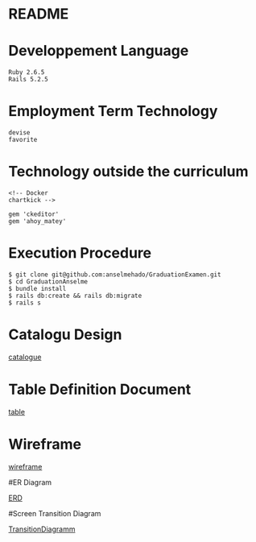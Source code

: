 <!-- # README

This README would normally document whatever steps are necessary to get the
application up and running.

Things you may want to cover:

* Ruby version

* System dependencies

* Configuration

* Database creation

* Database initialization

* How to run the test suite

* Services (job queues, cache servers, search engines, etc.)

* Deployment instructions

* ... -->





# README

<!-- This README would normally document whatever steps are necessary to get the
application up and running.

Things you may want to cover:

* Ruby version -->

# Developpement Language
    Ruby 2.6.5
    Rails 5.2.5
# Employment Term Technology
    devise
    favorite
# Technology outside the curriculum
    <!-- Docker
    chartkick -->

    gem 'ckeditor'
    gem 'ahoy_matey'

# Execution Procedure

    $ git clone git@github.com:anselmehado/GraduationExamen.git
    $ cd GraduationAnselme
    $ bundle install
    $ rails db:create && rails db:migrate
    $ rails s
# Catalogu Design

[catalogue](https://docs.google.com/spreadsheets/d/1cYzAlDXgsz7RZSZwGabbGkPrumXhgbTTwjaqbG7sj1A/edit?usp=sharing)



# Table Definition Document
[table](https://docs.google.com/spreadsheets/d/1cYzAlDXgsz7RZSZwGabbGkPrumXhgbTTwjaqbG7sj1A/edit?usp=sharing)


# Wireframe
[wireframe](https://viewer.diagrams.net/?highlight=0000ff&edit=_blank&layers=1&nav=1&page-id=xkuDK2qEUDnbXSvWwNCU&title=Untitled%20Diagram.drawio#R%3Cmxfile%3E%3Cdiagram%20id%3D%22_Xda5sluqTbu8CI6ya54%22%20name%3D%22Page-1%22%3E7V1bk9o4Fv411Ow%2BNOW74THdnezsVpKaSmdnq%2FZlSg0CPDE2sU1f5tePZEuALQmbi2QB6pqagIxt%2BM6nI52rB%2B7D8u1fGVgtvqRTGA8ca%2Fo2cB8HjhOOLfR%2FPPBeDXiWXQ3Ms2haDe0MPEV%2FQTJIzpuvoynMax8s0jQuolV9cJImCZwUtTGQZelr%2FWOzNK7fdQXmkBl4moCYHf1fNC0W1ejICbfjv8JovqB3toNxdWQJ6IfJL8kXYJq%2B7gy5HwfuQ5amRfVq%2BfYAY4wdxaU675Pg6OaLZTApupzw8%2F%2Fh9OV58senv%2BJX%2BMfk69O3%2B%2BLOI5d5AfGa%2FGLybYt3CsE8S9cr8jGYFfCNBzx4ph%2B32C9mb34uoglMl7DI3tFHyIXoGe91yb9u4XZ9MrbYgdql5wEi4vnmylsU0AsCxAGgdMAEQZJMIb6INXDvXxdRAZ9WYIKPvqJ5gMYWxRLd9NFGL4XY7WK0Rzwscv1hE45UEOYgMMjlR0O39ue1ssp166eEHCAtWUC6496ArGS4n1W9YuNZvWFTiUVjbOjKU8MmiAusclz0ao5ffZxkIMGrLsQrEUzW9PU6hxl%2BjQcS%2BJqvwAoPVOej77O9BAM4grio67W8yNIf8CGN0wyNJGmCPnk%2Fi%2BK4MQTiaJ6gtxMEPbqbe48FFqE19gM5sIymU3wbriKtq9oTdKnFlyy9TDAMdv%2FCmvpwWfXRPIPDAmla2PX708ICGPWZIAw0v0IwLVkOlphQyXO%2BOobgA%2FTDQst6eGiwHI0HwLJmszNTfZYmxc49ZuXfSVOgos1%2B2Tn%2B0Nr9C1TSmhHdJ7Q9xqI7XFTBJ%2FztWVEBx7Ic%2F2JFRfSRMzpuPyNNdE6H7UwlI2pGlVKjNhEGcQryxQZRRjq7sl6gVQsL6G2Obc7hMp38WK%2BGSKUVIEpglg%2BXIJtHyTek4BwsK%2FTvl3Lke4pk9%2Bg6XMKUf%2BgIuug0gluBklVMmizDY0UpbRqy268Pk8kaRrFApBSpKFnALCoak2472kR2e0QdNbKsdBPcZ8TXQKcveWuH7HSWxwynfbcZcMw7hyz%2FGYxBEb3UXRU8OpA7%2FJZG6Otstzx%2B%2FYx0NsthwdBn871OYBRrUn%2Bcrifoy6dJ67qsNTc2qp7RJ5Y1mpRHGgvQZlwqbcbyaBOqow27l%2FstjaMi%2BoneGlWkWhWNJKqiwFJGKnaX2aPKKdLV%2FbookBrc8sA%2FSp0IGJHBHF1196cs0xdi9pW%2FBcaQmoGnOSs7MKjLviY8jVDvdV7K51PIOmSeIMgmC9WsmqXZMh%2Fm5b3v0zceicblH%2BYAot%2F30oh6rH%2FOabJNoH%2Baeop%2B3xjOSiWKrKUomX8u3z26J%2FFK5K6k4QPfrntuiMW6CTgxu%2BuQp8ek%2BTLZNYwhhuwIi0t3A3tDLMju352aLEbyogpeB52sKuTitGsxtSEXz1PBoIPAODrk4qG5qjaU0KOn1GtnknI8%2FA54wOkcPpG3aVYs0nmagPjjdrTh%2Fdp%2B5nNaOljwDPwTFsU7WSHAukh58xPf6MDZSb5%2Bnq6zCdz3QbIKFCCbw31X9AX%2B7M77j9PoGXDEIY7m5IMqbIPfgAT%2FE%2BOozjRdot3kgMR44I5lfQtxHYF3bSeu0x7LCfC%2BlDcPJck97C%2F6K8JLmwCOx4twqsEm1D3667HpFya6VeONvtEtj53zNxveEslK1%2FAW3fHr4TTSK7zVIkvtwls%2BG4ww4S0pzBDtra8tvOWzPh4T3pJKm6sIb%2Fms18uEt%2FpTRdcR3vI7eAtNeEsOg64xvOXzPFRq%2BVQFtnjqRBzgatDoDCaLSP70MnbTz%2BSzG9%2FxiOtmsqX5mXyeL%2BW%2B5F8pgPwiZFlfJGqxydpiIpA5qyNOYEHQvjfhC5nKWI1j2WcdRUVUlN5iux%2BZg2SywKLpvAfYG1L2tZGrc6hc%2BRq9qQIkanTWD0Wp0ZNqN9TYSw1fGTUC1s1FqeHqs1KcjSWNBWM6hZBj7Ap3mhdMqVAdpVhvG6WUZ7SNhtQYK6NG2L9T%2FSJMC8flR600sjNCXs08tjNeojwyZsbhOY8dXKA6mBkh6%2Fn%2BdwGXxso4t1gvzsoIWec2YYYxMnRkhjojI2Q91IQZxsa4JkapszFCNqmVMMqYGDoyQ52JEfQfDbsIE8O2w6Gvt4kRsJMcrIvM2BaHUiFor0vQwrYI2MijsS1kiPXibIuAjWoa20JjZigMYLBhT2NbnN%2B26J1RCuMXbLTU2BYaM0Nh%2BILdn5jC%2F7MW%2FguqsWhYxOuScsXN6pRlo4z0a6fscjDhF7A3V%2BnzocIGCRhUFFX3j45tqCwPnA6tDyRVO4rA6FjdPxy71PF2aH0kurbdTGE9H6L99UuohHlyjrBkfPpriTDq0BKhf3wOq8kv%2F1eAKC6r8n9Z49EEvmKYFmmURxUubBnQLfdiHrXX7O%2FpxewMRxvpH9iQ2R6OmvU95%2BNNf3XrIjz1mlemdr2FO%2FsF2KV2XSq%2FTf16q7w2rtBgyNFQneqeZYqQGsd6FIfpVcbeItIwGPrBsTKVZnCOTS27ogLS8Y3Uso9ZY93UskulzVXUso9NLbtOqug6atnH%2FWfvXGctewcGXWMt%2B1js2XmmvpbvpDipdOE0l7uNb%2Bb5al0zImqIy9y9YTDiOIJDQZhPpn1jO7wATCU1dAdQOuVAlpOOoMHPNX76JprVs7vR9u1WttWZ%2Bap09W2FTD84qQT4Ac%2BB%2BfM%2FHNxcFX1xa%2FfFPytnH14c7mZgGcXv1QkLGL9ALN6d43mpVPBRO1y97R6obo2PJGm2BPHOsVcCLj4YWpXwLaQoEIfuSDSOPROz9I4QDh%2FbcI4eixCZEnJVi36X8kiRgSTHIUd6VbKaWa9pNq3fcXPiM5j8mJcMvWtihjsallDh9ngVZhbBbBrlqxgQvKIkjuidZnEKisbtm8LL189LtEnYTtlKioJZu509tmB%2BnSX81DK53HrozracIcfNyYtPlfmb0iYVaxIwapMORHTgw3SKeZUulxiSrRii5hk3rU0tRp2OeDK33f05ExJkzm69Pi4Bx61AJHSoWEi6QFMoBXb9NJIIvO3IN%2FLT8VCKzkWKAG%2F0FkiUsNyWpQUodnZMK7zTKLHx79F%2FCK0HC8HrP2JV49%2Fb2%2Ff%2BY%2FnxDO3JEvRbQFSKFYK8eIV5IZMDzOMLGnFWj0cIrqshOJ0MP35fW7%2F%2F58dX%2B9laO2H83%2Ffv%2Fvc7dvo%2FIWuo9AcYMqglQzDqmwz9BddbdSnT6Tvgrp9Y5wY7cRReFYNzluWUC2Avj7oQi1Lo8LZpMvXuOuRw%2FQrSsGJ383Rbp9YL8Fza%2FTn5l2fz1%2FLjeE7HeuJddSH6kIVS3gKPEv2MvcefwGPI2WlBr1L6BXamj8fqI%2BWbFXZOfQVL1u9olqdjg2Ci5am%2BOo3GQ4sXI5O1QAnY0CEPQ1W64X44yyVLjKdj%2B3w8%2BWpYWoyRzRczec7nzHMWZQ12fMCZO%2BR533gMkZpawJt1DScB0ldF3RtwFZb%2F%2FjRav%2B7U8TmPxfJUTmfb6dDR9fz6cT9ItuvXUeJkravVejan3piBSXYuv2fX7T8NkvltTlluX8srkZFO6fybx1b0YCAL4bjwhH6bU%2B%2BrClMiT81Ta21O3as61nXIXdUAof6euEakoztC3HaMwrqHX6Ikn2TRipcXhqP3FVxv5VELTJfRjTyOkBBtb20Dp56BUbtonN%2BDIxzaY2kUUFK%2FeBhumk0Sh0HIFDHU6aN3FYPNaUx4s2UMQolpXsdgczIDTXj6zByg1wnr3qdRw%2BnraOH0HbPbuxzLzLHwYtVv2vq1Ro%2BOopNjNfg0rtNJFEOgM16N84eTzl5FlKwy7cwomQNZITSjBUqmkfegR2CJmz7cj%2BerDc8w3FdBPdYirmRzQwaXiKdwDVQNKOsFIotg1Hvt1k0tgieqOz0WwU2fTY26GYU0RbrVwy8RFtYF0J%2FaOrafkUR4%2BmtoJISjYwCEpVYXh5O0B5VvWgz2AuWZWhlJRKe%2FPkZEMlqjc3AXoyVM1vQ1ddg3exbdYrMiQrS9Hn3x3pCzYHVpVCSPF33GUs%2FUpkjirDE9itqoc7p7X570TIeidmnR5NLRcdsdedKj%2By89qv31ak7UJs3wWGHKk6bpTKSoHQiZOHv18lW0JnJs1vI2vYnkEucqmhM5tulOpJU6uo72RI5t%2BhPJ6U%2FUhUNd9jeX1qAIsZdhFCgbaVQdpXt68NX6W6VfzvbEEfHOWQJnhJ2LPHbTLGhaJO2hdo7NumM%2BR3lBJa6xtDdblsOl3ceehoYAmPRbDgtGgtRbeSxg3U7fIM7EwK2UdCaB5lM%2B0HPOm4LaNsacVlArDF51rKjlcERlHofjKQmhHlZ6qEPk3e2vyonIRKtIu826u5XB4XYoaVIMB72yDnkZdodiFtXw9FfbI4TjQvMyKHJ9QClS2xqh02MCUHUrrdHh%2BYzEVZbgz3RdDBoPliqfJ2VyNFjSXUmOhtNjZpMISI1mEOsjMzkadeponKPB6c51uzkaImlpm6PhdLDAbjZHo0Wa%2BuVoOKwBaXI0JHGj3V6%2BjhwNl7XCTY6GXOJcR46Gy%2FonTI5Gj%2BroSnI03A6%2BGpOjIYlDV5mj4bLWefXQqAdn8MESmTGmOcDhTBI4bxodSDj7at%2Fh6C5ZfQGQomYIQTvdGkpIokS9awjtzLBLgfGQ67STx4IO0ThV4SeRJUrjLftbsHDi32obGWwi8JePJUc5KcbSZcMxJtvkrNkmbS0MNM82cVmPbLQEc%2FP4jCOoIEqLoA%2F4q3c554W21W5dPNY6ysGLyN42zWEG52gOI0olotdp7G954UmucX64hkBvsxQ%2FNnNrIGGxfEmRmYgG%2FwY%3D%3C%2Fdiagram%3E%3Cdiagram%20id%3D%22xkuDK2qEUDnbXSvWwNCU%22%20name%3D%22Page-2%22%3E7V1rc5u6Fv01njtzZ8LwMjYfYztp0pP25jQ9fXzqECPbnPJwATdJf%2F2VMNgGbWHACHCCp9MY2WBYe2lL2ntJGihT5%2Fmdb6xXHzwT2QNZNJ8HymwgyyNdxP%2BTgpdtgSpK24Klb5nbooOCB%2BsPigvj85Yby0RB6ouh59mhtU4Xzj3XRfMwVWb4vveU%2FtrCs9O%2FujaWiCp4mBs2XfrVMsPVtnQsj%2FblN8harpJfljR9%2B4ljJF%2BOnyRYGab3dFCkXA2Uqe954fad8zxFNsEuweXrR%2BcTetFeJubfP55d%2FUa%2BW60uthe7LnPK7hF85IaVL31h%2F5mJ1l%2F69OKL%2BevPxXzpXkzjU8Tfhr2J8YqfNXxJAFz63mY9UCbxN5EfomfIcsZjcoZY8H6lHYiYfMhzUOi%2F4PPiqyeXeUnz6WlvRGUYl60ODKiM4kIjJs5yd%2BU9OPhNjE8JrKTjWD2trBA9rI05OX7C9Qnjtgod%2FDMzKQ%2FCQ6jYdqKhag8MuSHilEEjvvpYUFIvNc0jSRhq8pAmk6KkzxsBcKqaMB4NOUGqtAmpfJxgrQOktgmQcgYADQGANDskTgjfvrYk767mvuGS9hzh%2F2wrCC13mRy66IlA4W18cnemY7n7w41LvjE3QrT0fIu8NwmU5O9me2qwNtbIT34RP8D%2BRyk7YbOEad8YhL73E0092%2FNxievhSyuThWXbmSLDtpYuPpxjc%2BFfUybEyBZu7y%2FjDxzLNMnPTCBnXN0Dq7k%2BR9IE7fA1SvkcRRW0ndUPGJM9DSCMrAiSzIsvWpsVigFopyrUiALoBhlmRHLDIbC4j8G6Cr8H%2BOFGojidZkiOyzVDFBeLk5m%2B8Nzw4KqL6HVSDdCOG0weCuLhS2uY0GPKXte4e07sVd4%2B2jV5Ato%2BhiyK%2BAHOxj6JD8LAAy6oSB3jajK51VY9H7OxKOhKZdAkgRto%2BnHMtnxOhrwRw5PxKyG1aQQrZMYHFJMP68UKt%2BqEzM9LEh8QHG%2F%2Bc7MWMOKhYbnIDwTH8JeW%2Bwnjj6Gc%2BPjvh6jks4dtNlNksHJFL%2FwJvqhpoX1ViFv56rVArqdd4Wo%2BiR52X87nG2TZDDMm6FjuCvlWmHFK%2B9IsmvtPmqOD70dhnIkfx4LE2NnFh9KIdn782KAfJYMGDJsTw%2FvINkLrdzqSBLEh%2FoV7z8J3s%2B8UZvjjLRYBCin27O7rBELRsYkrc4M765bnHu2rdJoau3aRciGiOJ5Hn2Ta5105T9bo%2FFiT7cxyZA0dxLn3bCu0fuHD3hE17IjGHB2RJjbGqQJRrOYoEHrrySYMsRPc02BYyZkwCOGjAF%2F18FEc73fcDY2eBdko6ZaeFgE%2BTqAi3ZrRaXx6SdOyATpBIa1m6bTwfAd2JhSL9OhFs6iGwR3D%2FMlVJCETclJHAhBvGpPYOM0KacwtZ0KHmD5boc1qXrplxHTbsHcR2TaEYWzaN1Q3%2F7Ye5FZ%2FlnEVsWSdP83gdMjsNkQOLpHasbnhzlfENIWb%2FuSXbLSI%2BitrY265y7voKGo8OmJXuaxdYV%2BuNNc1oKNzMTVa8uk9NfKpMWyOGnRAK6aG0p2WojaWZBoM00QIGOIye5jnTKmsHoEfpWQ6xhZTSu29TRepoTdHDTpaNiPjtMZ7pY%2FR2DSI%2F%2BbGyVlhMQePdD9HyawZPtpe6CF%2BAN%2FbuCaDcMl3pJwxb70JdFZgPlHtUEOY8VAYjQGljsYYxCiCqnLq1cp0VGOGx%2FWWHfSUaY8y0rDTnKGjq1emFfaEaY8w%2BHfT%2BgSlq%2BSR6Kz4AzL8%2BaqdvksQ%2FfbEe84NmKR5cvA9OWN0Vo8nS6LcHpByGlPyiUI8S%2BqVIoqqCQBNRlAAvybpxHop%2Fnvz%2FurFuLm738jK7yfjVuuyeFsVK6q3s5mK2sBqSL3NNlQF9TY3MOimiQ9zyqBRVL1dVbut7CLitcPZlHKbbcvTdZQc4WlK4cW2TafhKaXa%2Fg%2FCfchI1YHfb8ifSLSdlXgQXAZ7Dferk2izeVZVog2qI4sItGVuxGhKnl0GzA7Vm7cqzmZz5XRxNj8yvxVpdhnrJL5Hqigx5metXmBc0ZajcWWVPbdxYi835qDyY1ebVyU3hgnVy40ryo0rsubc5MYwa%2BioQy83bs0RnZ3cGOZULzc%2BWW5ckUBnLjeG6UTHYpjqxXicUjYoEucysgOSkPRlMxkOdV%2FyKcaUFHn43IUd8XeFhzEoYpsXGuEBEdYEwQiu4QT%2Fw%2FVxKuLBwhDf%2BBQfS%2Fvj4Sz6uo%2Bp5uJnMayIFsgIwicUhEAmr3ZOxVdRMimXcTrnMqQzCGBfSuPViWYqmTHelz07OLNDzmfHuG12ANpWh6xM1fOiVV5IDbqN6%2BDug%2Fn9ywN6%2FPLli3rzyb77%2Fg1IO977g6kyuNTxgxtJJD9ai8WIWko39MmRQSL2E%2BSS8H2GQtzSlEfmmIgapbbRKHClsZIrEqy%2F5tFhYMzJEEUdiN4z11EDGRGvgjVwDEbEGq2EQzoD%2BWjMfzY9UnitUqwKpJF0It07SEbIKdJsw6iNS7FgB9NLsWg3WFGKVUbAUFCKVVCHVUuqBHQudFTrjjTgS2%2BDwXCRs22J4qZcJI284eK2ZU6%2BtLJIAkyMAmCijYJdDyB6a2x8LzrZttAmPveR5HPJh6ZB9OoiGQeLAnlx6SdUkH4Nk3RDUpdlugsmQdEntYYuAuz%2B6SDRZr3Fr28A6mgAqrBEJFLcw%2FBRijRK9HHjDcDyZTb9Z%2FXr%2FcUyEP9yzeebfzSx0Bz0tnSWSrquqUBdU4Yw0rUrDUHwFLp7zgDvFORy7HZMdtkiNkBIiYsTzzFMS6JUGI7CVDmxnpXC4xRZqrqfn8JBFAWDSAeiGgRRKkCqNkApIGfhCMq4k6AAE2R73WklVyodCZx1WXgKU6PAZAmO9aVA7rGN%2BkIP9N6G3jSHIh0RnMJ3SI%2F6XqfitJR9OiE5hTtgtL36QH7lQH4pUnQykg%2BTpI%2Fk8wzkVGFNN0P5V2p4%2B%2F63%2F%2BF2fLu4vbj89ftmZhaf9lh7n%2BaIO2aoxhm9nFqU4vBtFpiq9wZ0%2F2zyVOqVcrQXHZrslf2nWj%2BnZrwqaT%2F8nHRMspf2c6XNuWn74eekY7e9tr89V3R24n74QQvEsntxPx8Gnbm6H35s5iqjvbqfH6k6J%2B%2BHAwt0NqSX9zdIj%2B7o%2B2F60BmRXt%2FfBWI0KfAHwwI0MWxA%2FpeW%2FcV6v0PB%2F5GRVRQR3HVkuIlCSq%2FRKgGCo61YgjZBHfo%2B0AS0646gXfsoZ47FbpLFIzjJon7AywSVmHiPVGBbD%2BnIzg%2F1e0M67NRLoitKokvpaDqoiUb3w%2BH1N0%2BT5yNr8eOdrc3Md8VXpjwl0F7DspQMvSRQlbJ7IdQGFSjDqR0rtpUqKAC5YVFAdlK%2FX86xSpewkVujCQuLYsrIE7bQVfC1a1k9F3yswot21g%2FocW61jk7hNTtrR6emBTu5olN4RkDt6NS0LCNXdCBZO1tYarnB3LfWUIIpmtwUQfV80InfBMgPuq0lTbdS1ZshxgyGA2FpRkwqC2OJ8rVkFXJwfDASEmV07RxoZNpHGcw6VUPoxMbZSEnT1D5JuMgmzum6UkkYZ7OftVmPTiN0VljakrV2s%2FjAjRIKCU15GhBYEPPKMQDRzFuJ5tZOgOQqo%2FzgrawLogZpAzlFcGE20MPOgBgM9zTWbUteXqvQtAKXZDFDJj3NpTGDS7oKcIlbBIMepn80nLeeRaxOCcZQmeFetHTsgcWIZr1LgThDU0GtXDBHo7xpavoQxnKXAGqmehUIS5wBmMx2r2E06TBG3PBZrWs931TDd5KX60jDRw%2F4%2Fxu%2FmqbONim4frq2kG2WSAlmmteiacCKeb8qoXYps7SOpNFWB6Wf3KxOh%2FrujSB48nyz7%2BzUbX1ZS69VImUGU5oq6Do0QY%2BxbXMNPZ77G2Ny%2Fd3wbv%2F9GH4N331eTHTUveRv0h0svAlhHfUFhKaVBCfbSBXym9ygoQdOHFhTBoqC6U2aUkWiyyIvGBvJarINeHrcnRsyjWQ02TbpMDKlNiBMMnDkwX0PN9yAePGVpebYdMpNzbHHfwrtNYos%2BMLL%2FoX3Gay9ZtSUzeZWM854i8EaMz9s0pyep%2BNluTPabrAlSyXTr4CpFYUSdLwsV2CttjewBEEFS46qGpLbaIceCfarE3AhxvEV085tcQKYUP2%2BgxUXJ6jImnNbmwBmDR1a6NcmaM0Rnd3SBDCn%2Bn0HT16aoCKBivRpOrwyARw7oxu2m8vZ%2F1iDlT6HUpY%2FOw1ROoGmARtYiZCD4pUrARYppYzOKfaSj9RIUPWDV0a4BwSwFGk3nfAQOZ0XckDq8dryA1J9XaK4Ui4HU3lwKfZ1qHQdkhkB691GcKogsRd8BFIio4YzkEV27EgMeWc8IvveC7armyuzRw83pE7lxprBD6grcKRRJ0H2a%2BQYUdyIHWTImchcPwMO%2B3FgdR9xiyXQAb1Yst0rK3lUcmLew9itlKrjQKipaZUBMG%2FacANkO293TRZuZJBLe3zGihT82ECP8WM2EC8%2BHg5U8cVYeR52sE7Pj9p7BOquMWA7CAlcg4JbF4BO3d0Zfe%2BwBi4c2dhTotcISkboLbYW%2FSae9a1YU0b9U3DBGmDIwEnG%2BkVBU%2BfxYxhefLz4Kww%2BOz%2B%2BLQDF4obiRSvr1Sh6Ol7RrIQRxKoVCSPbai1JGMEbovsgHFhUBorOSxjBh2kkJMY2YDfkSOD9NSJhZNukw8iUljA6yN0M0nLGc9qsroKKkc2os1Mxgo%2FSiIqxDIidqRy9ijGfNJ1QMYK39zZVjGUs1QEVI3i7vYqxoiXbVDHCA55exVi%2FeIhdZ16VihEmVK9irKhirMiac1Mxwqyhowu9irE1R3R2KkaYU72K8WQVY0UCnbmKEaYTHYXpJVmlk25lCMXcJwLaFYVfyg0OGdIBmc3aNEIScdvNHM4QoaHMQT6aFJhAegry%2F3XsbwIjSbtpltSlIQCP5IA1KXelPmDTBW4LX8GANrI6cQXkxrlbaUtDOpEu6bqg60dCrtyqOD2SORRZ9NK8arVLOb4GcuPOnE49gRMUGvI%2FLISSURlcJxLRf8vep9ei1KdFKZPGbVuLgg99zwsP%2B9zEGh88PO7Ahf8H%3C%2Fdiagram%3E%3C%2Fmxfile%3E)

#ER Diagram

[ERD](https://viewer.diagrams.net/?highlight=0000ff&edit=_blank&layers=1&nav=1#R7V1db5s6GP41kc65aIUh5ONy7dbtaO1WtZvOdm4mGtwEjeCIOG2zX38M2ARiO4GAwSSZqgmMY%2BB9Xj%2B23w%2FTs67nbx9DZzG7Qy70e6bhvvWs9z3THI4N8n9UsE4KgD2kJdPQc2nZpuDR%2BwNpIau28ly4zFXECPnYW%2BQLJygI4ATnypwwRK%2F5as%2FIz9914UwhV%2FA4cXy%2B9F%2FPxbOkdGQON%2BWfoDedsTuDwTi5MndYZfomy5njotdMkfWhZ12HCOHkaP52Df1IeEwun7874eD%2B9nl%2BszL%2BfLfGf%2B7W9xdJYzdlfpK%2BQggDXG%2FTfdr2i%2BOvqMBWSxgu6RvjNRMjeflFdIidp6joaomdEFO0LYMUEPyw4wUwJAUgPvd9Z7H04upJyczz3VtnjVaYNcTOrp69N%2Bg%2BJGBHdQnut6Sx6DRq%2FJk0%2FkgfJrrs%2BN40IMcTIpDojlchXJJnuXWWmNZY4hD9ThG3SElBITKBwBDDt4wKUaF%2BhGgOcbgmVejVPtMP2kMG9PR1o22Alc0ymmYatNChGj5Nm96gSA4okGVANTlQpXgSeWDP8R9I13OCaQxtHrlI%2FG6IFt%2BccAoxLVggLxL8hxciyxQjz%2FevkY8iBQhQELWE0YJe9OEz%2B%2B0TwhjNGc5UHmmjsSzsK%2FJHpHNtXNo9mzzuNTkHm3PyF1UP8TUKCNBE7aI2IEH%2FFUYaUBTrfnGwKbhWQXAtZdhaFbGNWdbZYFsaNmMLtu2%2BiYg0n%2F2YKGee68KgBB5mYTwyAFiNyr8vJMxfnvvX%2Fee%2FW4aC0WJS92q5cCZeML1NfjloDas3ed9Rhd2v0DSfbsH91xf08%2FrL4%2FzT5PPDBT%2FW6UiL26B2gRaLjnnKoK064tXeFaHrsfaKd7SdWqsFJwqfkB%2BSAmcOdefCRiBpgfrEXdo%2Bc58i7hu3PiUcHAX57dZbLdhP%2FIhDTvxw7nj%2BcfBfVVRaIMD7L7fffny6%2Fcf3rVH4EQx%2B2%2FP%2FLoDBw3SSDMhhVpgUpQwIzAYpUILuqLMcuAeQXdrcCglKHmjMs2AwCdcLDN1fC2e5fEWh211KrBUkbSaFVTvNkVCigkkhsFufFfIdsiuMuB%2BPUWE82poVMvy37YQh8o9kZVwVGV1mhiaPFAcQdKeQ2U2JADy8foC%2Bgz0UfNhcSayriUsMkDe%2BmuG5T5UdBu67yJlJTj88%2FIEh%2BobunGDdo4607WtfY1h5HxZ88%2FCPqMlLwxjQ858RrJfs6vs31tuik3Xm5B6GHpFY7KCLywIivR%2FZk6Qlm51umorPWFuJcCKJlJtE0npLtAoncFc9upzFbCCRVbTMvV0eGAJNSgvDGMOX%2FHuI9Ive4z4aeDKay%2Fo45XxzuKWiyavSX220lGuoP8w3BEbmpZ1vKhEG11Ss8OmrV%2BgDvGl84mA4RaEHj9cXfMhSaDeZgTyQI5vntr5II80d5EZvthkU0rsN7dzdLgTLsFEBJnV8IreAwH2FVoG7VKJfVe3zR%2BKRPmQZcYBHWqRj6sbPDnukD8Jj%2F7DT7PyF90hT7l4fnVe6Trx2zD9Bo%2FidXTOquFHklm6WG7vrmjkIDlszauRt%2Ft32TNcJijb8d7ZCquI%2FkWu6Wf7rrhHyIDhGevEfa1gf8TfNfRJAdOG%2BItG80xCtFlIR5DHqpckKFQ0ZNqMJZltI5ZKVFbNv5GwZY1uRsArMk6vLagdMcmEJJCOy8iiTjNWeaPbP%2BNTJQqjXgunEs%2FOCQg8fsSVzL0zWQXFUQo8lsHZAJzdW2qM8owhso8MC1FuvsVKsQVUnLUdirNw7hJjFnX26pM%2FoNyOqMSUjVVx93eIW72hi7PyL%2FNA0jsteWSdkukQNWWYn6LH9qKHy9NhkGo0YW%2B18OQXW6%2FnuWAybVIk1pkrer7NYPfneJI47WVK6vNGfLlvATJfYor5oujHwIzk9kYNpdMDSR2Mkk2vkXullDl3y7lF5JriIWzdEEiJ64r%2BjF%2BZE7DH88YIiA36eFCPec1YYLWkMU7rg2NIPgcpIkCm8MtkLIVs1DC%2F5dYNogbkroqIapAVcOvJorwxqYbSAgS5Fgl%2FZ7QwMI5duPD%2BNLtuEhZl2LxsWNhwMe%2BUDw9xs2yxM7MIgrfd7uVix4b5gsfhs%2BwaJvGqJINsZbbI3gkzmGqkaGDbOK621vdND0cAw297TkOKwsCIB4q2YJ9NZ0U7zpMiewAXp1TZeA94Ilx2vpaN0N21P%2FeK2p%2FIxwVvGZyAwsAqxHSvDtqof%2F1TWPKC4nXGHSaiIIbA%2BbKsmBupsEkoVt9Q6R5WPWPyI%2FCCT4c2TtAqVQG2LMVuzCoGz0VwVQ4qsQsLhTxW2RTJkusuQBxnNRQypTv5VNy7qNhmWNpEXJUNlNoJhVTPqkUwXD0qwkazJmQGowemiGFveLNtyZ1Qa0jaUhL40MFsUPw%2B%2FysYe7nJObZ2otDAbFD%2Ffeb2sigALW7rUgavdglktAw40Y0B%2BvRxZCiE1AZ8OB0pw0YUDgVF1pnAmQSkJitBtlASBUTVtr1ssSLVZHxoEBj%2FH8ObRxwBOigWluOhiGGTd4tRZUIFhMGW81nwn%2BuX%2B17fJVKq4%2BrpOBKn%2FroM7zIB1gqINAZ7z%2B1URYPoJlfYIsLsJ%2Fvv72kE5Q80SIG%2BKoOGUvdOKjS2BlS7r42E3PMZdXB43GlQjBJe5aTrIiwfZosat8aJY%2FNL9%2FNZHx4114qULN47Oc0Zl3Fg0nEYduN2dMx7S10b7twholhu1c1%2B1yYQydHRhQsE%2B2hxagnSbJE%2BmRLaNJOnF6JXaG1mYs5Pd6FmUtNPLJuyw9B1xuk7y6ur2XmbLiL2ZM8nX%2F3i1qTlzxrS39OrQLZW5j60qzpyxC4TstZYlVkLhZN1i0xN%2BZq%2B1tGU4%2Bxbl%2FoQvyX5QFdV2O0%2FLNOzD1HZgmJcGyLUFWH5CQ5qbxpfk4gvm83ieKBsnu5nDpHIn8IGRVwkgMlUKt9cZqBpKAejGB1C13IWbdgvpsqLJnW0kD2jqNq9Vu68zVeedC4tmA34A7w2lzHneiHsXYLrs1gDAOWJLGUE2ubeN5AFPLGIL7I%2FYarh78Yavk4xclSKjDxGeP5aqjAib%2FF605AFP7GOpQLePpQqSpY8ybKFWtLQhx8rp0GdylIe0tv8paf2yrdWyoylBpDV2ZPLWB4Cm54cySPShwAJLqbbcG8bleNzvZV0co15NW%2BCV9AYmImnW7VFuTK3o9wADi23HmCZmjVIHRlnnh2nYl2Mw3vwb5Ju20r0fK7tCyGmIEM5WD53F7A65MKrxPw%3D%3D)




#Screen Transition Diagram


[TransitionDiagramm](https://viewer.diagrams.net/?highlight=0000ff&edit=_blank&layers=1&nav=1#R7V1bk5s4Fv41rpp5aBfi7sfuTidbk2Q2lexuknmZoo3aZhqDB%2BNud379SCBukrjZIOiNMqmMEUKAzqejcz4djhba7e70LnL224%2BhC%2F2FqrinhfZmoarABBb6Hy55ISWGpaQlm8hzSVlR8MX7AUlhVu3oufBQqRiHoR97%2B2rhOgwCuI4rZU4Uhc%2FVag%2BhX73r3tlApuDL2vHZ0q%2BeG2%2FTUlu1ivJ%2FQW%2Bzze4MzFV6ZudklcmbHLaOGz6XirS7hXYbhWGc%2FtqdbqGPey%2Frl8fj3rc24ef3f%2F%2F4c3vzx92fazW%2BSht72%2BeS%2FBUiGMRnN3366%2FuHu9%2BO383Tb1%2BD3e%2FR3bc%2Fvl6pdtr2k%2BMfSYe988N7B18YOE%2Fexom9MEAHv%2FjhZgNd3B4%2BXGjX6N%2FrY7wNI%2FTjV9JD8UvW7aiz9vhn7NzjoptD7EQxQYeGLr9B8o4dL4ARKgDJse87%2B4OXVH%2BT1Nh6vvvBeQmPcdZQdnTzgK7%2BQu6Gr3Z8bxOg32vUQ7hJdL8ofIS3oR9GyQNpimKahp2fybCg4cY83y%2FVVMGtcm2Qm5TKjVv8HyrvKA4iticYxfBUAiMRzzsY7mAcvaAq5OxVhjQy1q5McvxcAFdXSNm2BFqblDlkrGzypgs8oB8EEj3gYawYeNRKGvVH7Dn%2BZzSInWCTCH0b73wioOetF8Mve2eNqz4jXcMVuRuF%2B%2F840QbGpGAfeligd0%2Boqw%2BkrCyuIAzwjeJwT0768CG79j6M43BHDiLSW3mjSVcZN%2Bgv6rxbZWksDPQ2t%2BgYFMfoL64eIRgECDcIr7gN6BziZ3iIG2HWHTzNA7MdPQQtWkewGGOBJUNrCSy3vrd%2BREWJClmo5t9HrCxvfodIq6uK76E%2BLJcPiq1kOnEKbF0MmxDJ4sFPZoCt57owGFP%2B%2Bchrl39J4ECswAEjcCRLPxkXeweJ3Nzg3zUg%2BAw3SP4QTx8IDxQO0lbQU5UbkvA4Bx4nChpluKhC4aJeApfr9To8oj6RIBkRJLmtWwKJLRQjWgtGSpLNgLBOewgbpNHm%2FhclgQ26vVL69Wtis94kDkQQXz04O89%2FSa9BDTm7fXJS03SMCug%2FwdhbO8yZaiOHxJrFTQB1f6LOpU%2BJTwZhtEvs6dLpZ9KX%2BLyePmdy0ocx0ohX6FXXXrDhXo8kGV8RcxefJhZv5bQXuAky8Hml9GjJSWTGBIcH1GjWPIJxVuE5jNzq3cuX3zvrx02ERqF7RfW5qtt5X6v6qvhtlHre9Q573yG97gW%2BV7oxGhNOXH6g0ihv0grIK8EOQSao4P6wJ3KSemJEPaHxJhOxtofR23FNgFLxXKXbOoTbamRUT4PbqvIsDWs0cJjSbZ3Gbc2H5SVuKxcs%2Bmhgsbq6rR%2FCjVctkZMIO%2BZ6OqwrkaJm2U7psM4OHicKGmW4ACAQLharGYIKc3VYRxAGy15WhCqtiE7kN1hxTEyNMzEAMJb8V9KMmMiMyEdeZzOCQ1xw0aKNBpbOZsQbiMa%2Bf5BWRNOQ62dFiJU0z4qQamGWasGYXC2wK6g1auHO9WKpE5rG24x1AlBsRmLQ3cDMTEOjZRtuwsDx74rSm4RLhW7WqXmdD2EiDSzQv2AcvxDT0TnGYVXcqOOil2%2Fk%2BuTgOz5YAtXKCt6cyqffvJSPPsHIQ%2B%2BfmKGKiIF7CI%2FRGjb2I5FQnCm8tiZxLzdiIoK%2BE3tP5UqjAIBd%2FZazwkxnBXvqWQEo7NJ5rbXooxEqJ4bGMTfrmcGcZGY4efG3dC6wbXKM5wawVFSDHBdTAz54KR3QE0MxzyyNykzTMssMIfomeqF1PsmWtl7ddKKxs4dA1IASYpSl1QyYyYWcM4XDCY9c%2BglPfwVHpVIrXczyZgozchUFgfwxLtElnHjMW3VxrRBe0s2oBUJN1k4WkpnszkyaVaFrnOXN8YhJ%2BPj%2B32%2Bv%2F%2Bc8XX8yPuzf%2F%2Fh4rx6vdGlqjmJqMpjoZISsGm1NkcQkFyxsoIQkIPpIvX4ETmNlcp9HUpKvRyOI5CS5YOlMSeKAP6kRumkEe25%2BJ5CE1ESEVGGmvyJGCnRmpB6cpzDyJCfVMuzmzEllX%2FXOgV1oYaMK5mmFhlUP7mm0FY6LuIpsgbuVkBqB1LiQkQJTYkZZ9GCkctCACmCWqtGCmcnhAUBXwnJ2%2BACsWZl6lJKLGo6LoskoXvg096u%2B0T4Rz%2B8m7UzhdibobWfy2CgeXMYzPdTOduZ%2F964jrcyWQdfPyhQsapk94vVoBh4rJRYuGjuR1GiGm5%2BUl%2BqgF85LGyFYL0yztl0TK9fqFJzjtk7uSGRBk%2B1%2BBBjcj%2BAvngOdMl0NrdpE%2Bk7M4jnbkN3S0Nir8Cob6j8toJerFeXpAmC%2FSnok10QTBOzUwVavok3phrbrKHJeStWI2VB%2FH8uo3occ144Cuj55rgLs6RMMC32tPj%2FHffHVY1qAIVMZFDmBTGXP0HGOCTrhw5fjeg0Ph9KXlWl71Xug4vvary1xuovqkGE4ADxPemvHvyYndmiKTkcnRA9YsgOqVh827PCATF8iabo6dIipIJoeACsKFIbFWHUWZ65XxzPqJomLXx%2Bjp%2BT6i2lnHC%2BZx9IT3aq9Ut3anVsUZRPoag2d1aJc2YboyLxsILQYF321NPPAZDTVPhddXwcitDTP8R5CKTO6%2Fq3j%2BccI8tVxjeaenZbm0L2C9bZmA%2B7kX9bbplC9rbPOeJr%2FIIIksc5PyOrnGYDBmHM4%2FSE84DAzvOXi0XItAZ2X6FESeSKIPL070TuXL%2BGBrjJwaUyp4sQ4ibSk8xoG3pyDSYwO2qGw6JNZ%2BBHG6%2B355n2tfq4XRI2m76fEx%2Bca1KoZQMmsM0NGtZPH%2B4hiyAydQYBwr28OHtw5rmc%2FSLZ7fbog8Kq6tVTKf7QqBjX04tqq%2BGN2giR7GyoCApjdBklfTw%2B9Dvc%2Btc9l65fV10R4hgb7NUjJpzvXLWz0Amfn7k0ds5MLYTLnzpg0%2FFPpoQynJ81EqU8TZ%2B3QC%2B2pVtWDBvBC5VnWgEHBz7YFGwP1WRflmsH06olalgUc%2F1HskkH2zf5UCRNMoFc01MpuVFG8fAlnWIrFYq7aK8XCwPquc8IEkKX6Hd2uRIajUtaMVbvSOF8xavTETGN6oKVdOm2A3mIZUtXt5upaJrLzqmdJVGrr60ZT%2FZHsVM5eQiSYPN8H5GckoEebA7Tq%2BgNYsevG%2BaqSmLBy7uZCknMWwTmbw3DOHLiMR0JyNheSYeX9JX8m3yxW1LwYJKkZ5qkZuMkOxMKFzZYjw8r7yl3rLPcJBc1ym4WxKDNjjRG2Qnkq%2FFAFDgjGC1WQW%2F9MNzn03vtnBmZj56z9P2t2rA5yPzNnv1BBZxRmDalIunnYMIWCUsxTruaMXi2dOFVsQ%2FtKSGb8daAGSc25pCaw2DlA7Pc5mjFy2lxuvEKJ0tatRYXSNq1GEPI47cHh1DkTyvBwqgvWpkIW6A0KuxLLOv1pjuA0sRbrIad71yW5YqUNPKQNTO9%2Byd1nW6wNbMn8sFPZwFZ3R3k2NrDVOUMs2QBTGsENY27WRvDEWxHYRtkOxoGZva2QyQOCsuXTVxwPRC97CzdPpg0%2FW5q2Vobh68Ngrm3GBqGm2MsV0Jmg3RyE5yGQ3uuzq4HcN%2FDCVKqGeGar1T4XlVmib31VSGyENUl8VIdPqv9%2FszJmZl27r5rVHH1krrQlNSXgUChlgAh7bUWhmg7yGCjC3qRGT5YroO65mPpARMaL7KYyYl7gjit0yLLOOkliI%2Baz77NlDPM8AUNN9LmJKSCImbsbQIcMUXP9JPLcvd4K%2B1oDWcR05ub133GOO4sOOKV3Z5%2FTGX3wCdygZzP1PFsaGCrVzmjfenKRztlmQiaK4CSKaNlTpB7M9UqP3phMYJ4IPhRkyO4kuxA1jMt%2BtPNIaQP4z6cyYJFJIoaS%2FYQ5IvgP1GFFarb2UG7XWBa1it5GeDTvpItj1itEiJIf98lKMIWl1EvjXJoUgzJwaJC%2BGkPJYCAvlPU27OriCzgjBuSi7xoVxa7iXTWtiQHfaMa0ugYpwTb8yg%2FQlyvNLHi8Kmw75rtoJ93p7WkHIt0tteqLr5rz2NLVDbWFc7eUi%2BqrbZw%2BWDXV78syosMoxCZLUR2ZHduPoQtxjX8A)



<!-- * System dependencies

* Configuration

* Database creation

* Database initialization

* How to run the test suite

* Services (job queues, cache servers, search engines, etc.)

* Deployment instructions

* ... -->
